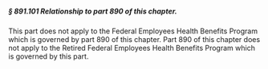 ##### § 891.101 Relationship to part 890 of this chapter. #####

This part does not apply to the Federal Employees Health Benefits Program which is governed by part 890 of this chapter. Part 890 of this chapter does not apply to the Retired Federal Employees Health Benefits Program which is governed by this part.